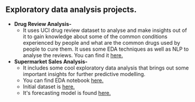 ## Exploratory data analysis projects. <br/>
* <b> Drug Review Analysis- </b>
    - It uses UCI drug review dataset to analyse and make insights out of it to gain knowledge about some of the common conditions experienced by people and what are the common        drugs used by people to cure them. It uses some EDA techniques as well as NLP to analyse the reviews. You can find it [here.](https://github.com/swarnima26796/Data-Science-Portfolio/blob/master/EDA%20projects/Drug%20Analysis.ipynb)
* <b>Supermarket Sales Analysis-</b>
    - It includes some cool exploratory data analysis that brings out some important insights for further predictive modelling.
    - You can find EDA notebook [here.](https://github.com/swarnima26796/Data-Science-Portfolio/blob/master/EDA%20projects/SuperMarketSales%20EDA/EDA.ipynb)
    - Initial dataset is [here.](https://github.com/swarnima26796/Data-Science-Portfolio/blob/master/EDA%20projects/SuperMarketSales%20EDA/train.csv)
    - It's forecasting model is found [here.](https://github.com/swarnima26796/Data-Science-Portfolio/tree/master/Predictive%20analysis%20projects/SuperMarketSales%20Forecasting)
